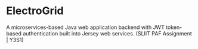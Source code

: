 # ElectroGrid
A microservices-based Java web application backend with JWT token-based authentication built into Jersey web services. (SLIIT PAF Assignment | Y3S1)

